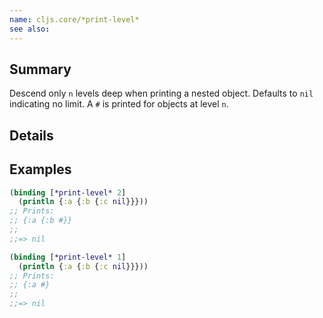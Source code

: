 ```yaml
---
name: cljs.core/*print-level*
see also:
---
```


## Summary

Descend only `n` levels deep when printing a nested object. Defaults to `nil`
indicating no limit.  A `#` is printed for objects at level `n`.

## Details

## Examples

```clj
(binding [*print-level* 2]
  (println {:a {:b {:c nil}}}))
;; Prints:
;; {:a {:b #}}
;;
;;=> nil

(binding [*print-level* 1]
  (println {:a {:b {:c nil}}}))
;; Prints:
;; {:a #}
;;
;;=> nil
```
